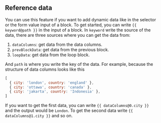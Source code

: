 ## Reference data

You can use this feature if you want to add dynamic data like in the selector or the form value input of a block. To get started, you can write `{{ keyword@path }}` in the input of a block. In `keyword` write the source of the data, there are three sources where you can get the data from:

1. `dataColumns`: get data from the data columns.
2. `prevBlockData`: get data from the previous block.
3. `loopData`: get data from the loop block.

And `path` is where you write the key of the data. For example, because the structure of data columns looks like this
```js
[
  { city: 'london', country: 'england' },
  { city: 'ottawa', country: 'canada' },
  { city: 'jakarta', country: 'Indonesia' },
]
```
If you want to get the first data, you can write `{{ dataColumns@0.city }}` and the output would be `London`. To get the second data write `{{ dataColumns@1.city }}` and so on.